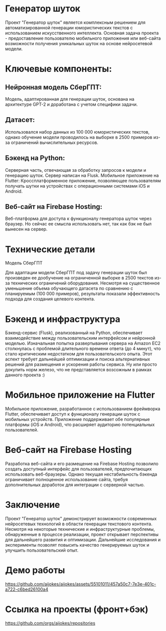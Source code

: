 # Генератор шуток

Проект "Генератор шуток" является комплексным решением для автоматизированной генерации юмористических текстов с использованием искусственного интеллекта. Основная задача проекта - предоставление пользователю мобильного приложения или веб-сайта возможности получения уникальных шуток на основе нейросетевой модели.

# Ключевые компоненты:

## Нейронная модель СберГПТ: 
Модель, адаптированная для генерации шуток, основана на архитектуре GPT-2 и доработана с учетом специфики задачи.

## Датасет: 
Использовался набор данных из 100 000 юмористических текстов, однако обучение модели проводилось на выборке в 2500 примеров из-за ограничений вычислительных ресурсов.

## Бэкенд на Python:
Серверная часть, отвечающая за обработку запросов к модели и генерацию шуток. Сервер написан на Flusk.
Мобильное приложение на Flutter: Кроссплатформенное приложение, позволяющее пользователям получать шутки на устройствах с операционными системами iOS и Android.

## Веб-сайт на Firebase Hosting: 
Веб-платформа для доступа к функционалу генератора шуток через браузер. Но сейчас ее смысла использовать нет, так как бэк не был вынесен на сервер.


# Технические детали

Модель СберГПТ

Для адаптации модели СберГПТ под задачу генерации шуток был произведен ее дообучение на ограниченной выборке в 2500 текстов из-за технических ограничений оборудования. Несмотря на существенное уменьшение объема обучающего датасета по сравнению с планируемым (100 000 примеров), результаты показали эффективность подхода для создания целевого контента.

# Бэкенд и инфраструктура
Бэкенд-сервис (Flusk), реализованный на Python, обеспечивает взаимодействие между пользовательским интерфейсом и нейронной моделью. Изначальная попытка развертывания сервера на Amazon EC2 столкнулась с проблемой длительного времени ответа (до 4 минут), что стало критическим недостатком для пользовательского опыта. Этот аспект требует дальнейшей оптимизации и поиска альтернативных решений для размещения и ускорения работы сервиса. Ну или просто докупить норм железо, что не представляется возсожным в рамках данного проекта :)

# Мобильное приложение на Flutter
Мобильное приложение, разработанное с использованием фреймворка Flutter, обеспечивает доступ к функционалу генерации шуток с мобильных устройств. Приложение поддерживает обе популярные платформы (iOS и Android), что расширяет аудиторию потенциальных пользователей.

# Веб-сайт на Firebase Hosting
Разработка веб-сайта и его размещение на Firebase Hosting позволило создать доступный интерфейс для пользователей, предпочитающих использовать веб-браузеры. Однако текущая нестабильность бэкенда ограничивает полноценное использование сайта, требуя дополнительных доработок для интеграции с серверной частью.

# Заключение

Проект "Генератор шуток" демонстрирует возможности современных нейросетевых технологий в области генерации текстового контента. Несмотря на некоторые технические и инфраструктурные проблемы, обнаруженные в процессе реализации, проект открывает перспективы для дальнейшего развития и оптимизации. Дальнейшие исследования и эксперименты позволят повысить качество генерируемых шуток и улучшить пользовательский опыт.


# Демо работы 


https://github.com/aijokes/aijokes/assets/55101011/457a50c7-7e3e-401c-a722-c6bed26100a4


# Ссылка на проекты (фронт+бэк)

https://github.com/orgs/aijokes/repositories

